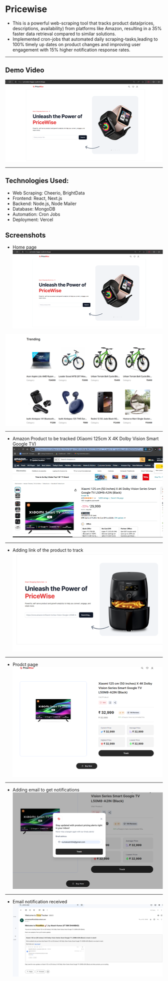 
# Pricewise
 - This is a powerful web-scraping tool that tracks product data(prices, descriptions, availability) from platforms like Amazon, resulting in a 35% faster data retrieval compared to similar solutions.
 - Implemented cron-jobs that automated daily scraping-tasks,leading to 100% timely up dates on product changes and improving user engagement with 15% higher notification response rates.

------
## Demo Video
[![Video Title](images/1.png)](https://www.youtube.com/watch?v=blXYUOsqPjI)

------
## Technologies Used:


- Web Scraping: Cheerio, BrightData
- Frontend: React, Next.js
- Backend: Node.js, Node Mailer
- Database: MongoDB
- Automation: Cron Jobs
- Deployment: Vercel

## Screenshots

- Home page
![Alt text](images/1.png)

![Alt text](images/2.png)

-------------------------------------------------------------------------------------------------------------------------------------------------------------------                         

- Amazon Product to be tracked (Xiaomi 125cm X 4K Dolby Vision Smart Google TV)
![Alt text](images/3.png)

--------------------------------------------------------------------------------------------------------------------------------------------------------------------

- Adding link of the product to track
![Alt text](images/4.png)

--------------------------------------------------------------------------------------------------------------------------------------------------------------------

- Prodct page
![Alt text](images/5.png)

-------------------------------------------------------------------------------------------------------------------------------------------------------------------                          

- Adding email to get notifications
![Alt text](images/6.png)

-------------------------------------------------------------------------------------------------------------------------------------------------------------------                         

- Email notification received
![Alt text](images/7.png)






